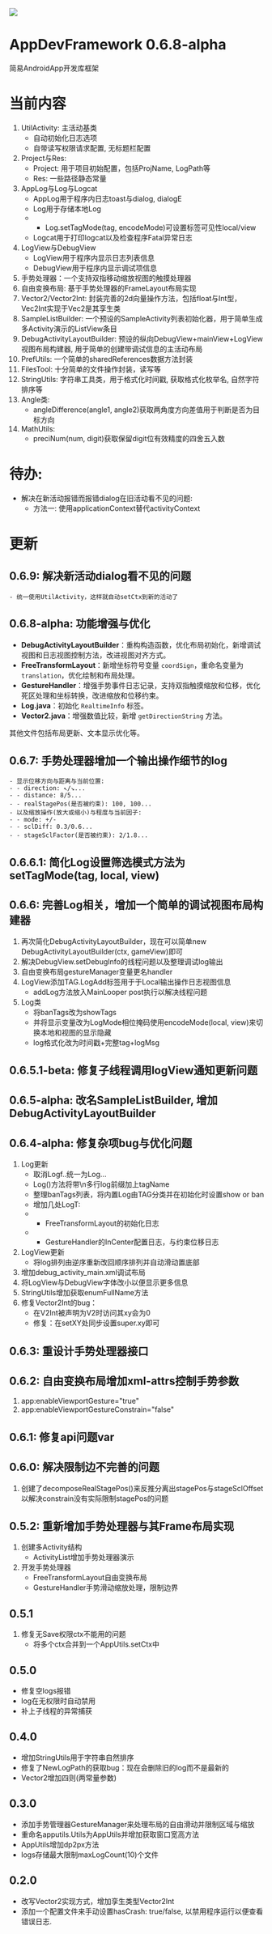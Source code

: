 [![](https://jitpack.io/v/AIDEProjects/AppDevFramework.svg)](https://jitpack.io/#AIDEProjects/AppDevFramework)

# AppDevFramework 0.6.8-alpha
简易AndroidApp开发库框架

# 当前内容
1. UtilActivity: 主活动基类
	- 自动初始化日志选项
	- 自带读写权限请求配置, 无标题栏配置
1. Project与Res:
	- Project: 用于项目初始配置，包括ProjName, LogPath等
	- Res: 一些路径静态常量
1. AppLog与Log与Logcat
	- AppLog用于程序内日志toast与dialog, dialogE
	- Log用于存储本地Log
	- - Log.setTagMode(tag, encodeMode)可设置标签可见性local/view
	- Logcat用于打印logcat以及检查程序Fatal异常日志
1. LogView与DebugView
	- LogView用于程序内显示日志列表信息
	- DebugView用于程序内显示调试项信息
1. 手势处理器：一个支持双指移动缩放视图的触摸处理器
1. 自由变换布局: 基于手势处理器的FrameLayout布局实现
1. Vector2/Vector2Int: 封装完善的2d向量操作方法，包括float与Int型，Vec2Int实现于Vec2是其孪生类
1. SampleListBuilder: 一个预设的SampleActivity列表初始化器，用于简单生成多Activity演示的ListView条目
1. DebugActivityLayoutBuilder: 预设的纵向DebugView+mainView+LogView视图布局构建器, 用于简单的创建带调试信息的主活动布局
1. PrefUtils: 一个简单的sharedReferences数据方法封装
1. FilesTool: 十分简单的文件操作封装，读写等
1. StringUtils: 字符串工具类，用于格式化时间戳, 获取格式化枚举名, 自然字符排序等
1. Angle类: 
	- angleDifference(angle1, angle2)获取两角度方向差值用于判断是否为目标方向
1. MathUtils: 
	- preciNum(num, digit)获取保留digit位有效精度的四舍五入数

# 待办: 
- 解决在新活动报错而报错dialog在旧活动看不见的问题: 
	- 方法一: 使用applicationContext替代activityContext

# 更新
## 0.6.9: 解决新活动dialog看不见的问题
	- 统一使用UtilActivity，这样就自动setCtx到新的活动了

## 0.6.8-alpha: 功能增强与优化
- **DebugActivityLayoutBuilder**：重构构造函数，优化布局初始化，新增调试视图和日志视图控制方法，改进视图对齐方式。
- **FreeTransformLayout**：新增坐标符号变量 `coordSign`，重命名变量为 `translation`，优化绘制和布局处理。
- **GestureHandler**：增强手势事件日志记录，支持双指触摸缩放和位移，优化死区处理和坐标转换，改进缩放和位移约束。
- **Log.java**：初始化 `RealtimeInfo` 标签。
- **Vector2.java**：增强数值比较，新增 `getDirectionString` 方法。

其他文件包括布局更新、文本显示优化等。

## 0.6.7: 手势处理器增加一个输出操作细节的log
	- 显示位移方向与距离与当前位置: 
	- - direction: ↖/↘...
	- - distance: 8/5...
	- - realStagePos(是否被约束): 100, 100...
	- 以及缩放操作(放大或缩小)与程度与当前因子: 
	- - mode: +/-
	- - sclDiff: 0.3/0.6...
	- - stageSclFactor(是否被约束): 2/1.8...

## 0.6.6.1: 简化Log设置筛选模式方法为setTagMode(tag, local, view)

## 0.6.6: 完善Log相关，增加一个简单的调试视图布局构建器
1. 再次简化DebugActivityLayoutBuilder，现在可以简单new DebugActivityLayoutBuilder(ctx, gameView)即可
1. 解决DebugView.setDebugInfo的线程问题以及整理调试log输出
1. 自由变换布局gestureManager变量更名handler
1. LogView添加TAG.LogAdd标签用于于Local输出操作日志视图信息
	- addLog方法放入MainLooper post执行以解决线程问题
1. Log类
	- 将banTags改为showTags
	- 并将显示变量改为LogMode相位掩码使用encodeMode(local, view)来切换本地和视图的显示隐藏
	- log格式化改为时间戳+完整tag+logMsg

## 0.6.5.1-beta: 修复子线程调用logView通知更新问题

## 0.6.5-alpha: 改名SampleListBuilder, 增加DebugActivityLayoutBuilder

## 0.6.4-alpha: 修复杂项bug与优化问题
1. Log更新
	- 取消Logf..统一为Log...
	- Log()方法将带\n多行log前缀加上tagName
	- 整理banTags列表，将内置Log由TAG分类并在初始化时设置show or ban
	- 增加几处LogT: 
	- - FreeTransformLayout的初始化日志
	- - GestureHandler的InCenter配置日志，与约束位移日志
1. LogView更新
	- 将log排列由逆序重新改回顺序排列并自动滑动置底部
1. 增加debug_activity_main.xml调试布局
1. 将LogView与DebugView字体改小以便显示更多信息
1. StringUtils增加获取enumFullName方法
1. 修复Vector2Int的bug：
	- 在V2Int被声明为V2时访问其xy会为0
	- 修复：在setXY处同步设置super.xy即可

## 0.6.3: 重设计手势处理器接口

## 0.6.2: 自由变换布局增加xml-attrs控制手势参数
1. app:enableViewportGesture="true"
2. app:enableViewportGestureConstrain="false"

## 0.6.1: 修复api问题var

## 0.6.0: 解决限制边不完善的问题
1. 创建了decomposeRealStagePos()来反推分离出stagePos与stageSclOffset以解决constrain没有实际限制stagePos的问题

## 0.5.2: 重新增加手势处理器与其Frame布局实现
1. 创建多Activity结构
	- ActivityList增加手势处理器演示
1. 开发手势处理器
	- FreeTransformLayout自由变换布局
	- GestureHandler手势滑动缩放处理，限制边界

## 0.5.1
1. 修复无Save权限ctx不能用的问题
	- 将多个ctx合并到一个AppUtils.setCtx中


## 0.5.0
- 修复空logs报错
- log在无权限时自动禁用
- 补上子线程的异常捕获

## 0.4.0
- 增加StringUtils用于字符串自然排序
- 修复了NewLogPath的获取bug：现在会删除旧的log而不是最新的
- Vector2增加四则(两常量参数)

## 0.3.0
- 添加手势管理器GestureManager来处理布局的自由滑动并限制区域与缩放
- 重命名apputils.Utils为AppUtils并增加获取窗口宽高方法
- AppUtils增加dp2px方法
- logs存储最大限制maxLogCount(10)个文件

## 0.2.0
- 改写Vector2实现方式，增加孪生类型Vector2Int
- 添加一个配置文件来手动设置hasCrash: true/false, 以禁用程序运行以便查看错误日志.


